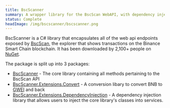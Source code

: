 ```yaml
---
title: BscScanner
summary: A wrapper library for the BscScan WebAPI, with dependency injection support.
status: Complete
headImage: /img/bscscanner/bscscanner.png
---
```


BscScanner is a C# library that encapsulates all of the web api endpoints exposed by [BscScan](https://bscscan.com/), the explorer that shows transactions on the Binance Smart Chain blockchain. It has been downloaded by 2,100+ people on [NuGet](https://www.nuget.org/packages/BscScanner).

The package is split up into 3 packages:
* [BscScanner](https://www.nuget.org/packages/BscScanner) - The core library containing all methods pertaining to the BscScan API
* [BscScanner.Extensions.Convert](https://github.com/pippinmole/BscScanner.Extensions.Convert) - A conversion libary to convert BNB to [GWEI](https://academy.binance.com/en/glossary/gwei) and back
* [BscScanner.Extensions.DependencyInjection](https://github.com/pippinmole/BscScanner.Extensions.DependencyInjection) - A dependency injection library that allows users to inject the core library's classes into services.